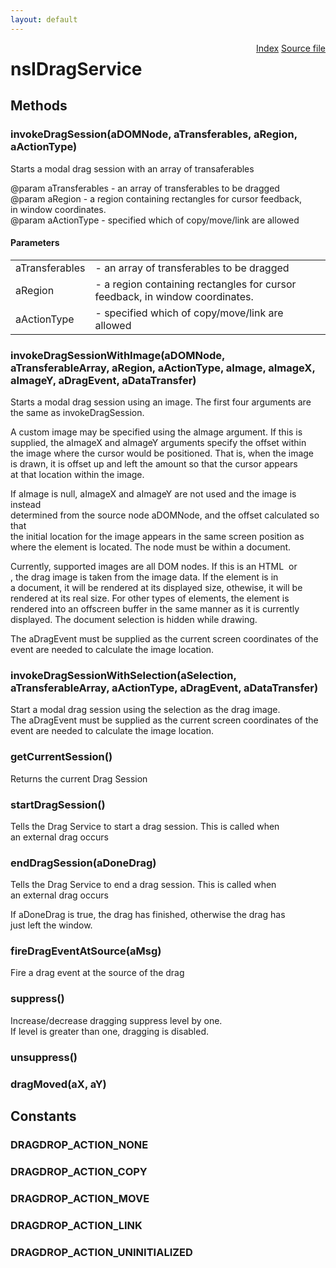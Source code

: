 ```yaml
---
layout: default
---
```

<div class='links' style='float:right'><a href="../index.html">Index</a>
<a href="http://dxr.mozilla.org/mozilla-central/source/widget/nsIDragService.idl">Source file</a>
</div>

# nsIDragService #

## Methods ##

### invokeDragSession(aDOMNode, aTransferables, aRegion, aActionType) ###
  
Starts a modal drag session with an array of transaferables   
  
@param  aTransferables - an array of transferables to be dragged  
@param  aRegion - a region containing rectangles for cursor feedback,   
           in window coordinates.  
@param  aActionType - specified which of copy/move/link are allowed  
  

#### Parameters ####

<table>

<tr>
<td>aTransferables</td>
<td>- an array of transferables to be dragged  
</td>
</tr>

<tr>
<td>aRegion</td>
<td>- a region containing rectangles for cursor feedback,   
           in window coordinates.  
</td>
</tr>

<tr>
<td>aActionType</td>
<td>- specified which of copy/move/link are allowed  
</td>
</tr>

</table>

### invokeDragSessionWithImage(aDOMNode, aTransferableArray, aRegion, aActionType, aImage, aImageX, aImageY, aDragEvent, aDataTransfer) ###
  
Starts a modal drag session using an image. The first four arguments are  
the same as invokeDragSession.  
  
A custom image may be specified using the aImage argument. If this is  
supplied, the aImageX and aImageY arguments specify the offset within  
the image where the cursor would be positioned. That is, when the image  
is drawn, it is offset up and left the amount so that the cursor appears  
at that location within the image.  
  
If aImage is null, aImageX and aImageY are not used and the image is instead  
determined from the source node aDOMNode, and the offset calculated so that  
the initial location for the image appears in the same screen position as  
where the element is located. The node must be within a document.  
  
Currently, supported images are all DOM nodes. If this is an HTML <image> or  
<canvas>, the drag image is taken from the image data. If the element is in  
a document, it will be rendered at its displayed size, othewise, it will be  
rendered at its real size. For other types of elements, the element is  
rendered into an offscreen buffer in the same manner as it is currently  
displayed. The document selection is hidden while drawing.  
  
The aDragEvent must be supplied as the current screen coordinates of the  
event are needed to calculate the image location.  
  

### invokeDragSessionWithSelection(aSelection, aTransferableArray, aActionType, aDragEvent, aDataTransfer) ###
  
Start a modal drag session using the selection as the drag image.  
The aDragEvent must be supplied as the current screen coordinates of the  
event are needed to calculate the image location.  
  

### getCurrentSession() ###
  
Returns the current Drag Session    
  

### startDragSession() ###
  
Tells the Drag Service to start a drag session. This is called when  
an external drag occurs  
  

### endDragSession(aDoneDrag) ###
  
Tells the Drag Service to end a drag session. This is called when  
an external drag occurs  
  
If aDoneDrag is true, the drag has finished, otherwise the drag has  
just left the window.  
  

### fireDragEventAtSource(aMsg) ###
  
Fire a drag event at the source of the drag  
  

### suppress() ###
  
Increase/decrease dragging suppress level by one.  
If level is greater than one, dragging is disabled.  
  

### unsuppress() ###

### dragMoved(aX, aY) ###

## Constants ##

### DRAGDROP_ACTION_NONE ###

### DRAGDROP_ACTION_COPY ###

### DRAGDROP_ACTION_MOVE ###

### DRAGDROP_ACTION_LINK ###

### DRAGDROP_ACTION_UNINITIALIZED ###
